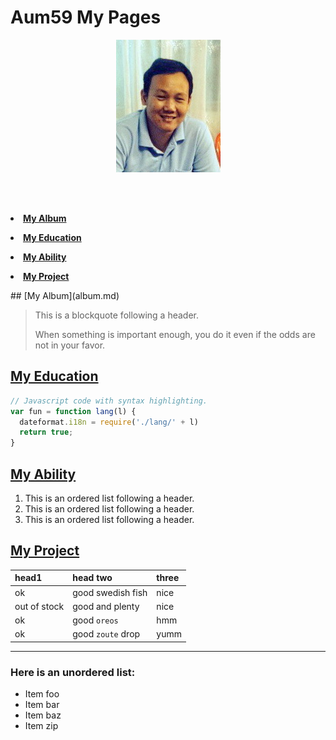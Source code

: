 <p align="center"> <H1>Aum59 My Pages</H1> </p> 
<p align="center"> <img src="pictures/aumpic.jpg"/> </p>
<br><br>
<p align="center"> 
   <b>
      <p align="center"> <li><a href="album.md">My Album</a></li> </p>
      <p align="center"> <li><a href="education.md">My Education</a></li> </p>
      <p align="center"> <li><a href="ability.md">My Ability</a></li> </p>
      <p align="center"> <li><a href="project.md">My Project</a></li> </p>
   </b> 
</p>
## [My Album](album.md)

> This is a blockquote following a header.
>
> When something is important enough, you do it even if the odds are not in your favor.

## [My Education](education.md)

```js
// Javascript code with syntax highlighting.
var fun = function lang(l) {
  dateformat.i18n = require('./lang/' + l)
  return true;
}
```
## [My Ability](ability.md)

1.  This is an ordered list following a header.
2.  This is an ordered list following a header.
3.  This is an ordered list following a header.

## [My Project](project.md)

| head1        | head two          | three |
|:-------------|:------------------|:------|
| ok           | good swedish fish | nice  |
| out of stock | good and plenty   | nice  |
| ok           | good `oreos`      | hmm   |
| ok           | good `zoute` drop | yumm  |

* * *

### Here is an unordered list:

*   Item foo
*   Item bar
*   Item baz
*   Item zip
